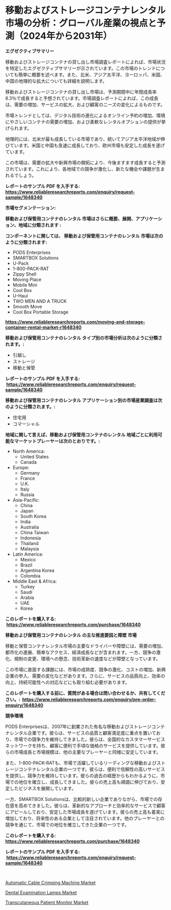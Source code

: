 <p><h1>移動およびストレージコンテナレンタル市場の分析：グローバル産業の視点と予測（2024年から2031年）</h1></p><p><strong>エグゼクティブサマリー</strong></p>
<p><p>移動およびストレージコンテナの貸し出し市場調査レポートによれば、市場状況を特定したエグゼクティブサマリーが示されています。この市場のトレンドについても簡単に概要を述べます。また、北米、アジア太平洋、ヨーロッパ、米国、中国の地理的な拡大についても詳細を説明します。</p><p>移動およびストレージコンテナの貸し出し市場は、予測期間中に年間成長率8.3％で成長すると予想されています。市場調査レポートによれば、この成長は、需要の増加、サービスの拡大、および顧客のニーズの変化によるものです。</p><p>市場トレンドとしては、デジタル技術の進化によるオンライン予約の増加、環境にやさしいコンテナの需要の増加、および柔軟なレンタルオプションの提供が挙げられます。</p><p>地理的には、北米が最も成長している市場であり、続いてアジア太平洋地域が伸びています。米国と中国も急速に成長しており、欧州市場も安定した成長を遂げています。</p><p>この市場は、需要の拡大や新興市場の開拓により、今後ますます成長すると予測されています。これにより、各地域での競争が激化し、新たな機会や課題が生まれるでしょう。</p></p>
<p><strong>レポートのサンプル PDF を入手する: <a href="https://www.reliableresearchreports.com/enquiry/request-sample/1648340">https://www.reliableresearchreports.com/enquiry/request-sample/1648340</a></strong></p>
<p><strong>市場セグメンテーション:</strong></p>
<p><strong> 移動および保管用コンテナのレンタル 市場はさらに概要、展開、アプリケーション、地域に分類されます :</strong></p>
<p><strong>コンポーネントに関しては、 移動および保管用コンテナのレンタル 市場は次のように分類されます: &nbsp;</strong></p>
<p><ul><li>PODS Enterprises</li><li>SMARTBOX Solutions</li><li>U-Pack</li><li>1-800-PACK-RAT</li><li>Zippy Shell</li><li>Moving Place</li><li>Mobile Mini</li><li>Cool Box</li><li>U-Haul</li><li>TWO MEN AND A TRUCK</li><li>Smooth Move</li><li>Cool Box Portable Storage</li></ul></p>
<p><strong><a href="https://www.reliableresearchreports.com/moving-and-storage-container-rental-market-r1648340">https://www.reliableresearchreports.com/moving-and-storage-container-rental-market-r1648340</a></strong></p>
<p><strong> 移動および保管用コンテナのレンタル タイプ別の市場分析は次のように分類されます。:</strong></p>
<p><ul><li>引越し</li><li>ストレージ</li><li>移動と保管</li></ul></p>
<p><strong>レポートのサンプル PDF を入手する: &nbsp;<a href="https://www.reliableresearchreports.com/enquiry/request-sample/1648340">https://www.reliableresearchreports.com/enquiry/request-sample/1648340</a></strong></p>
<p><strong> 移動および保管用コンテナのレンタル アプリケーション別の市場産業調査は次のように分類されます。:</strong></p>
<p><ul><li>住宅用</li><li>コマーシャル</li></ul></p>
<p><strong>地域に関して言えば、移動および保管用コンテナのレンタル 地域ごとに利用可能なマーケットプレーヤーは次のとおりです。:</strong></p>
<p><ul>
    <li>
        North America:
        <ul>
            <li>United States</li>
            <li>Canada</li>
        </ul>
    </li>
    <li>
        Europe:
        <ul>
            <li>Germany</li>
            <li>France</li>
            <li>U.K.</li>
            <li>Italy</li>
            <li>Russia</li>
        </ul>
    </li>
    <li>
        Asia-Pacific:
        <ul>
            <li>China</li>
            <li>Japan</li>
            <li>South Korea</li>
            <li>India</li>
            <li>Australia</li>
            <li>China Taiwan</li>
            <li>Indonesia</li>
            <li>Thailand</li>
            <li>Malaysia</li>
        </ul>
    </li>
    <li>
        Latin America:
        <ul>
            <li>Mexico</li>
            <li>Brazil</li>
            <li>Argentina Korea</li>
            <li>Colombia</li>
        </ul>
    </li>
    <li>
        Middle East & Africa:
        <ul>
            <li>Turkey</li>
            <li>Saudi</li>
            <li>Arabia</li>
            <li>UAE</li>
            <li>Korea</li>
        </ul>
    </li>
    </ul></p>
<p><strong>このレポートを購入する: &nbsp;<a href="https://www.reliableresearchreports.com/purchase/1648340">https://www.reliableresearchreports.com/purchase/1648340</a></strong></p>
<p><strong>移動および保管用コンテナのレンタル の主な推進要因と障壁 市場</strong></p>
<p><p>移動と保管コンテナレンタル市場の主要なドライバーや障壁には、需要の増加、都市化の進展、簡単なアクセス、経済成長などが含まれます。一方、競争の激化、規制の変更、環境への懸念、技術革新の速度などが障壁となっています。</p><p>この市場に直面する課題には、市場の成熟度、競争の激化、コストの増加、新興企業の参入、需要の変化などがあります。さらに、サービスの品質向上、効率の向上、持続可能性への対応などにも取り組む必要があります。</p></p>
<p><strong>このレポートを購入する前に、質問がある場合は問い合わせるか、共有してください。:&nbsp; <a href="https://www.reliableresearchreports.com/enquiry/pre-order-enquiry/1648340">https://www.reliableresearchreports.com/enquiry/pre-order-enquiry/1648340</a></strong></p>
<p><strong>競争環境</strong></p>
<p><p>PODS Enterprisesは、2007年に創業された有名な移動およびストレージコンテナレンタル企業です。彼らは、サービスの品質と顧客満足度に重点を置いており、市場での競争力を維持してきました。彼らは、全国的なカスタマーサービスネットワークを持ち、顧客に便利で手頃な価格のサービスを提供しています。彼らの市場成長と市場規模は、他の主要なプレーヤーと同様に安定しています。</p><p>また、1-800-PACK-RATも、市場で活躍しているリーディングな移動およびストレージコンテナレンタル企業の一つです。彼らは、便利で信頼性の高いサービスを提供し、競争力を維持しています。彼らの過去の経歴からもわかるように、市場での地位を確立し、成長してきました。彼らの売上高も順調に伸びており、安定したビジネスを展開しています。</p><p>一方、SMARTBOX Solutionsは、比較的新しい企業でありながら、市場での存在感を高めてきました。彼らは、革新的なアプローチと効率的なサービスで顧客にアピールしており、安定した市場成長を遂げています。彼らの売上高も着実に増加しており、将来性のある企業として注目されています。他のプレーヤーとの競争を通じて、市場での地位を確立してきた企業の一つです。</p></p>
<p><strong>このレポートを購入する: &nbsp; <a href="https://www.reliableresearchreports.com/purchase/1648340">https://www.reliableresearchreports.com/purchase/1648340</a></strong></p>
<p><strong>レポートのサンプル PDF を入手する: &nbsp;<a href="https://www.reliableresearchreports.com/enquiry/request-sample/1648340">https://www.reliableresearchreports.com/enquiry/request-sample/1648340</a></strong><strong></strong></p>
<p>&nbsp;</p>
<p><p><a href="https://github.com/JameTravis/Market-Research-Report-List-4/blob/main/automatic-cable-crimping-machine-market.md">Automatic Cable Crimping Machine Market</a></p><p><a href="https://www.linkedin.com/pulse/analyzing-dental-examination-lamps-market-global-industry-ldwke?trackingId=ET8wtkbjl5WWu6%2FnAyIA4w%3D%3D">Dental Examination Lamps Market</a></p><p><a href="https://www.linkedin.com/pulse/transcutaneous-patient-monitor-market-trends-forecast-competitive-wa6ge?trackingId=KqbUzWjk6SS7t8NmxDYiTQ%3D%3D">Transcutaneous Patient Monitor Market</a></p></p>